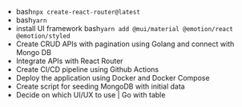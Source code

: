 - bash```npx create-react-router@latest```
- bash```yarn```
- install UI framework bash```yarn add @mui/material @emotion/react @emotion/styled```
- Create CRUD APIs with pagination using Golang and connect with Mongo DB
- Integrate APIs with React Router
- Create CI/CD pipeline using Github Actions
- Deploy the application using Docker and Docker Compose
- Create script for seeding MongoDB with initial data
- Decide on which UI/UX to use  | Go with table 